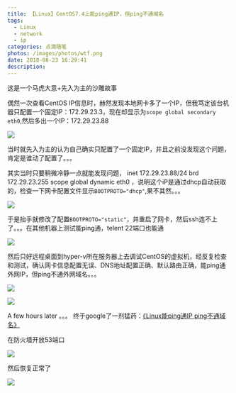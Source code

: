 ```yaml
---
title: 【Linux】CentOS7.4上能ping通IP，但ping不通域名
tags:
  - Linux
  - network
  - ip
categories: 点滴随笔
photos: /images/photos/wtf.png
date: 2018-08-23 16:29:41
description:
---
```


这是一个马虎大意+先入为主的沙雕故事

偶然一次查看CentOS IP信息时，赫然发现本地网卡多了一个IP，但我笃定该台机器只配置一个固定IP：172.29.23.3，现在却显示为`scope global secondary eth0`,然后多出一个IP：172.29.23.88

![](/images/20180904/20180904_01.png)

当时就先入为主的认为自己确实只配置了一个固定IP，并且之前没发现这个问题，肯定是谁动了配置了。。。

<!--more-->

其实当时只要稍微冷静一点就能发现问题， inet 172.29.23.88/24 brd 172.29.23.255 scope global dynamic eth0 ，说明这个iP是通过dhcp自动获取的，检查一下网卡配置文件显示`BOOTPROTO="dhcp"`,果不其然。。。

![](/images/20180904/20180904_02.png)

于是抬手就修改了配置`BOOTPROTO="static"`，并重启了网卡，然后ssh连不上了。。。在其他机器上测试能ping通，telent 22端口也能通

![](/images/20180904/20180904_03.png)

然后只好远程桌面到hyper-v所在服务器上去调试CentOS的虚拟机，经反复检查和测试，确认网卡信息配置无误、DNS地址配置正确、默认路由正确，能ping通外网IP，但ping不通外网域名。。。

![](/images/20180904/20180904_05.png)

![](/images/20180904/20180904_04.png)

A few hours later 。。。 终于google了一剂猛药：[《Linux能ping通IP ping不通域名》](http://www.it165.net/os/html/201408/9093.html)

在防火墙开放53端口

![](/images/20180904/20180904_06.png)

然后恢复正常了

![](/images/20180904/20180904_07.png)
